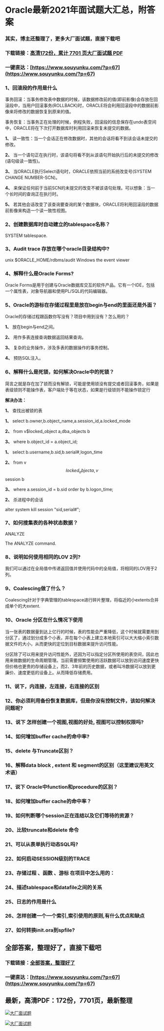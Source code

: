 # Oracle最新2021年面试题大汇总，附答案

### 其实，博主还整理了，更多大厂面试题，直接下载吧

### 下载链接：[高清172份，累计 7701 页大厂面试题  PDF](https://www.souyunku.com/?p=67)

### 一键直达：[https://www.souyunku.com/?p=67](https://www.souyunku.com/?p=67)



### 1、回滚段的作用是什么

事务回滚：当事务修改表中数据的时候，该数据修改前的值(即前影像)会存放在回滚段中，当用户回滚事务(ROLLBACK)时，ORACLE将会利用回滚段中的数据前影像来将修改的数据恢复到原来的值。

事务恢复：当事务正在处理的时候，例程失败，回滚段的信息保存在undo表空间中，ORACLE将在下次打开数据库时利用回滚来恢复未提交的数据。

**1、** 读一致性：当一个会话正在修改数据时，其他的会话将看不到该会话未提交的修改。

**2、** 当一个语句正在执行时，该语句将看不到从该语句开始执行后的未提交的修改(语句级读一致性)。

**3、** 当ORACLE执行Select语句时，ORACLE依照当前的系统改变号(SYSTEM CHANGE NUMBER-SCN)。

**4、** 来保证任何前于当前SCN的未提交的改变不被该语句处理。可以想象：当一个长时间的查询正在执行时。

**5、** 若其他会话改变了该查询要查询的某个数据块，ORACLE将利用回滚段的数据前影像来构造一个读一致性视图。


### 2、创建数据库时自动建立的tablespace名称？

SYSTEM tablespace.


### 3、Audit trace 存放在哪个oracle目录结构中?

unix $ORACLE_HOME/rdbms/audit Windows the event viewer


### 4、解释什么是Oracle Forms?

Oracle Forms是用于创建与Oracle数据库交互的软件产品。它有一个IDE，包括一个属性表，对象导航器和使用PL/SQL的代码编辑器。


### 5、Oracle的游标在存储过程里是放在begin与end的里面还是外面？

Oracle的存储过程跟函数你写没有？项目中用到没有？怎么用的？

**1、** 放在begin与end之间。

**2、** 用作多表连接查询数据返回结果查询。

**3、** 复杂的业务操作，涉及多表的数据操作的事务控制。

**4、** 预防SQL注入。


### 6、解释什么是死锁，如何解决Oracle中的死锁？

简言之就是存在加了锁而没有解锁，可能是使用锁没有提交或者回滚事务，如果是表级锁则不能操作表，客户端处于等在状态，如果是行级锁则不能操作锁定行

**解决办法：**

**1、** 查找出被锁的表

**1、** select b.owner,b.object_name,a.session_id,a.locked_mode

**2、** from v$locked_object a,dba_objects b

**3、** where b.object_id = a.object_id;

**1、** select b.username,b.sid,b.serial#,logon_time

**2、** from v$$locked_object a,v$$session b

**3、** where a.session_id = b.sid order by b.logon_time;

**2、** 杀进程中的会话

alter system kill session "sid,serial#";


### 7、如何搜集表的各种状态数据？

ANALYZE

The ANALYZE command.


### 8、说明如何使用相同的LOV 2列?

我们可以通过在全局值中传递返回值并使用代码中的全局值，将相同的LOV用于2列。


### 9、Coalescing做了什么？

Coalescing针对于字典管理的tablespace进行碎片整理，将临近的小extents合并成单个的大extent.


### 10、Oracle 分区在什么情况下使用

当一张表的数据量到达上亿行的时候，表的性能会严重降低，这个时候就需要用到分区了，通过划分成多个小表，并在每个小表上建立本地索引可以大大缩小索引数据文件的大小，从而更快的定位到目标数据来提升访问性能。

分区除了可以用来提升访问性能外，还因为可以指定分区所使用的表空间，因此也用来做数据的生命周期管理。当前需要频繁使用的活跃数据可以放到访问速度更快但价格也更贵的存储设备上，而2、3年前的历史数据，或者叫冷数据可以放到更廉价、速度更低的设备上。从而降低存储费用。


### 11、说下，内连接，左连接，右连接的区别
### 12、你必须利用备份恢复数据库，但是你没有控制文件，该如何解决问题呢?
### 13、说下 怎样创建一个视图,视图的好处, 视图可以控制权限吗?
### 14、如何增加buffer cache的命中率?
### 15、delete 与Truncate区别？
### 16、解释data block , extent 和 segment的区别（这里建议用英文术语）
### 17、说下 Oracle中function和procedure的区别？
### 18、如何增加buffer cache的命中率？
### 19、如何判断哪个session正在连结以及它们等待的资源？
### 20、比较truncate和delete 命令
### 21、可以从表单执行动态SQL吗?
### 22、如何启动SESSION级别的TRACE
### 23、存储过程 、函数 、游标 在项目中怎么用的：
### 24、描述tablespace和datafile之间的关系
### 25、日志的作用是什么
### 26、怎样创建一个一个索引,索引使用的原则,有什么优点和缺点
### 27、如何转换init.ora到spfile?




## 全部答案，整理好了，直接下载吧

### 下载链接：[全部答案，整理好了](https://www.souyunku.com/?p=67)

### 一键直达：[https://www.souyunku.com/?p=67](https://www.souyunku.com/?p=67)


## 最新，高清PDF：172份，7701页，最新整理

[![大厂面试题](https://www.souyunku.com/wp-content/uploads/weixin/mst.png "大厂面试题")](https://www.souyunku.com/wp-content/uploads/weixin/githup-weixin.png"大厂面试题")

[![大厂面试题](https://www.souyunku.com/wp-content/uploads/weixin/githup-weixin.png "架构师专栏")](https://www.souyunku.com/wp-content/uploads/weixin/githup-weixin.png "架构师专栏")
